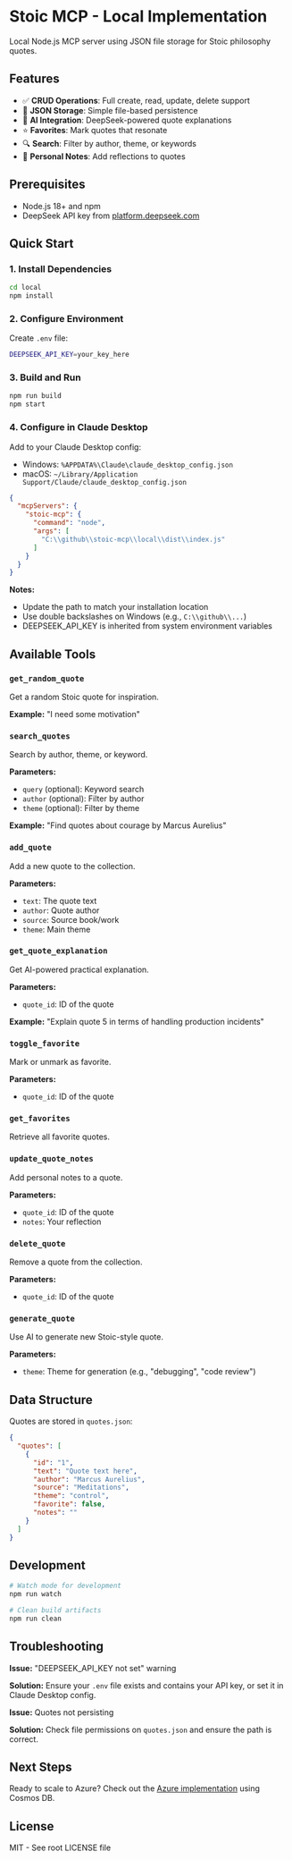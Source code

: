 # Stoic MCP - Local Implementation

Local Node.js MCP server using JSON file storage for Stoic philosophy quotes.

## Features

- ✅ **CRUD Operations**: Full create, read, update, delete support
- 📝 **JSON Storage**: Simple file-based persistence
- 🤖 **AI Integration**: DeepSeek-powered quote explanations
- ⭐ **Favorites**: Mark quotes that resonate
- 🔍 **Search**: Filter by author, theme, or keywords
- 📝 **Personal Notes**: Add reflections to quotes

## Prerequisites

- Node.js 18+ and npm
- DeepSeek API key from [platform.deepseek.com](https://platform.deepseek.com)

## Quick Start

### 1. Install Dependencies

```bash
cd local
npm install
```

### 2. Configure Environment

Create `.env` file:

```bash
DEEPSEEK_API_KEY=your_key_here
```

### 3. Build and Run

```bash
npm run build
npm start
```

### 4. Configure in Claude Desktop

Add to your Claude Desktop config:
- Windows: `%APPDATA%\Claude\claude_desktop_config.json`
- macOS: `~/Library/Application Support/Claude/claude_desktop_config.json`

```json
{
  "mcpServers": {
    "stoic-mcp": {
      "command": "node",
      "args": [
        "C:\\github\\stoic-mcp\\local\\dist\\index.js"
      ]
    }
  }
}
```

**Notes:**
- Update the path to match your installation location
- Use double backslashes on Windows (e.g., `C:\\github\\...`)
- DEEPSEEK_API_KEY is inherited from system environment variables

## Available Tools

### `get_random_quote`
Get a random Stoic quote for inspiration.

**Example:** "I need some motivation"

### `search_quotes`
Search by author, theme, or keyword.

**Parameters:**
- `query` (optional): Keyword search
- `author` (optional): Filter by author
- `theme` (optional): Filter by theme

**Example:** "Find quotes about courage by Marcus Aurelius"

### `add_quote`
Add a new quote to the collection.

**Parameters:**
- `text`: The quote text
- `author`: Quote author
- `source`: Source book/work
- `theme`: Main theme

### `get_quote_explanation`
Get AI-powered practical explanation.

**Parameters:**
- `quote_id`: ID of the quote

**Example:** "Explain quote 5 in terms of handling production incidents"

### `toggle_favorite`
Mark or unmark as favorite.

**Parameters:**
- `quote_id`: ID of the quote

### `get_favorites`
Retrieve all favorite quotes.

### `update_quote_notes`
Add personal notes to a quote.

**Parameters:**
- `quote_id`: ID of the quote
- `notes`: Your reflection

### `delete_quote`
Remove a quote from the collection.

**Parameters:**
- `quote_id`: ID of the quote

### `generate_quote`
Use AI to generate new Stoic-style quote.

**Parameters:**
- `theme`: Theme for generation (e.g., "debugging", "code review")

## Data Structure

Quotes are stored in `quotes.json`:

```json
{
  "quotes": [
    {
      "id": "1",
      "text": "Quote text here",
      "author": "Marcus Aurelius",
      "source": "Meditations",
      "theme": "control",
      "favorite": false,
      "notes": ""
    }
  ]
}
```

## Development

```bash
# Watch mode for development
npm run watch

# Clean build artifacts
npm run clean
```

## Troubleshooting

**Issue:** "DEEPSEEK_API_KEY not set" warning

**Solution:** Ensure your `.env` file exists and contains your API key, or set it in Claude Desktop config.

**Issue:** Quotes not persisting

**Solution:** Check file permissions on `quotes.json` and ensure the path is correct.

## Next Steps

Ready to scale to Azure? Check out the [Azure implementation](../azure/README.md) using Cosmos DB.

## License

MIT - See root LICENSE file
